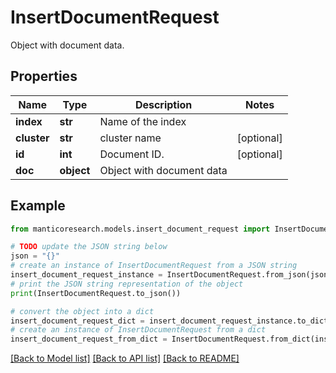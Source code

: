 # InsertDocumentRequest

Object with document data. 

## Properties

Name | Type | Description | Notes
------------ | ------------- | ------------- | -------------
**index** | **str** | Name of the index | 
**cluster** | **str** | cluster name | [optional] 
**id** | **int** | Document ID.  | [optional] 
**doc** | **object** | Object with document data  | 

## Example

```python
from manticoresearch.models.insert_document_request import InsertDocumentRequest

# TODO update the JSON string below
json = "{}"
# create an instance of InsertDocumentRequest from a JSON string
insert_document_request_instance = InsertDocumentRequest.from_json(json)
# print the JSON string representation of the object
print(InsertDocumentRequest.to_json())

# convert the object into a dict
insert_document_request_dict = insert_document_request_instance.to_dict()
# create an instance of InsertDocumentRequest from a dict
insert_document_request_from_dict = InsertDocumentRequest.from_dict(insert_document_request_dict)
```
[[Back to Model list]](../README.md#documentation-for-models) [[Back to API list]](../README.md#documentation-for-api-endpoints) [[Back to README]](../README.md)


